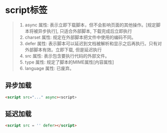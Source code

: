 
# script标签

>   1. async 属性: 表示立即下载脚本，但不会影响页面的其他操作。[规定脚本将被异步执行], 只适合外部脚本, 下载完成后立即执行
>   2. charset 属性: 规定在外部脚本把文件中使用的编码不同。
>   3. defer 属性: 表示脚本可以延迟到文档被解析和显示之后再执行。只有对外部脚本有效。立即下载, 但是延迟执行
>   4. src 属性: 表示包含要执行代码的外部文件。
>   5. type 属性: 规定了脚本的MIME属性[内容属性]
>   6. language 属性: 已废弃。

## 异步加载

```html
<script src="..." async><script>
```

## 延迟加载

```html
<script src = '' defer></script>
```
